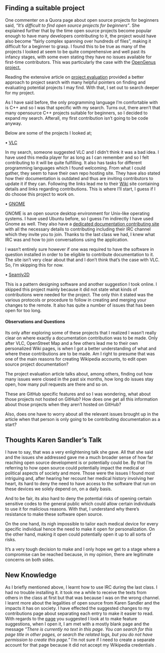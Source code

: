 ## Finding a suitable project

One commenter on a Quora page about open source projects for beginners said, _“It’s difficult to find open source projects for beginners”_. She explained further that by the time open source projects become popular enough to have many developers contributing to it, the project would have also become “fairly complex spanning over hundreds of files”, making it difficult for a beginner to grasp. I found this to be true as many of the projects I looked at seem to be quite comprehensive and well past its infancy stages, with some even stating they have no issues available for first-time contributors. This was particularly the case with the [OpenGenus project.](https://github.com/OpenGenus/Join_OpenGenus/contribute)

Reading the extensive article on [project evaluation](http://www.compsci.hunter.cuny.edu/~sweiss/course_materials/csci395.86/activities_f19/project_evaluation_activity.pdf) provided a better approach to project search with many helpful pointers on finding and evaluating potential projects I may find. With that, I set out to search deeper for my project. 

As I have said before, the only programming language I’m comfortable with is C++ and so I was that specific with my search. Turns out, there aren’t that many opensource C++ projects suitable for beginners, so I decided to expand my search. Afterall, my first contribution isn’t going to be code anyway. 

 Below are some of the projects I looked at;

•	[VLC]( https://www.videolan.org/developers/)


In my search, someone suggested VLC and I didn’t think it was a bad idea. I have used this media player for as long as I can remember and so I felt contributing to it will be quite fulfilling. It also has tasks for different programming languages which I found welcoming. From what I could gather, they seem to have their own repo hosting site. They have also stated how their documentation is outdated and thus are inviting contributors to update it if they can. Following the links lead me to their [Wiki](https://wiki.videolan.org/Help_VideoLAN) site containing details and links regarding contributions. This is where I’ll start, I guess if I do choose this project to work on.

•	[GNOME](https://www.gnome.org/)


GNOME is an open source desktop environment for Unix-like operating systems. I have used Ubuntu before, so I guess I’m indirectly I have used Gnome as well. They also have a [dedicated documentation contributing site]( https://wiki.gnome.org/DocumentationProject/Contributing) with all the necessary details to contributing including their IRC channel which they invite you to join. Thanks to the last class we had, I knew what IRC was and how to join conversations using the application.

I wasn’t entirely sure however if one was required to have the software in question installed in order to be eligible to contribute documentation to it. The site isn’t very clear about that and I don’t think that’s the case with VLC. So, I’m skipping this for now.


•	[Seamly2D]( https://github.com/fashionfreedom/seamly2d)


This is a pattern designing software and another suggestion I took online. I skipped this project mainly because it did not state what kinds of contributions were needed for the project. The only thin it stated was the various protocols or procedure to follow in creating and merging your changes to the remote. It also has quite a number of issues that has been open for too long.


#### Observations and Questions
Its only after exploring some of these projects that I realized I wasn’t really clear on where exactly a documentation contribution was to be made. Only after VLC, OpenStreet Map and a few others lead me to their own personalized Wiki pages, is when I got a better understanding of what and where these contributions are to be made. Am I right to presume that was one of the main reasons for creating Wikipedia accounts, to edit open source project documentation?

The project evaluation article talks about, among others, finding out how many issues were closed in the past six months, how long do issues stay open, how many pull requests are there and so on. 

These are GitHub specific features and so I was wondering, what about those projects not hosted on GitHub? How does one get all this information about those projects when they aren’t hosted on GitHub?

Also, does one have to worry about all the relevant issues brought up in the article when that person is only going to be contributing documentation as a start?



## Thoughts Karen Sandler’s Talk
I have to say, that was a very enlightening talk she gave. All that she said and the issues she addressed gave me a much broader sense of how far reaching open source development is or potentially could be. By that I’m referring to how open source could potentially impact the medical or political aspects of society and more. Those were the issues I found most intriguing and, after hearing her recount her medical history involving her heart, its hard to deny the need to have access to the software that run on these devices we solely depend on, on a daily basis. 

And to be fair, its also hard to deny the potential risks of opening certain sensitive codes to the general public which could allow certain individuals to use it for malicious reasons. With that, I understand why there’s resistance to make these software open source.

On the one hand, its nigh impossible to tailor each medical device for every specific individual hence the need to make it open for personalization. On the other hand, making it open could potentially open it up to all sorts of risks.

It’s a very tough decision to make and I only hope we get to a stage where a compromise can be reached because, in my opinion, there are legitimate concerns on both sides. 



## New Knowledge
As I briefly mentioned above, I learnt how to use IRC during the last class. I had no trouble installing it. it took me a while to receive the texts from others in the class at first but that was because I was on the wrong channel.
I learnt more about the legalities of open source from Karen Sandler and the impacts it has on society. 
I have effected the suggested changes to my contributions page about separating each entry to make it easier to read. With regards to the [page](https://wiki.openstreetmap.org/wiki/Develop) you suggested I look at to make feature suggestions, when I open it, I am met with a  mostly blank page and the message _“There is currently no text in this page. You can search for this page title in other pages, or search the related logs, but you do not have permission to create this page.”_
I’m not sure if I need to create a separate account for that page because it did not accept my Wikipedia credentials .


